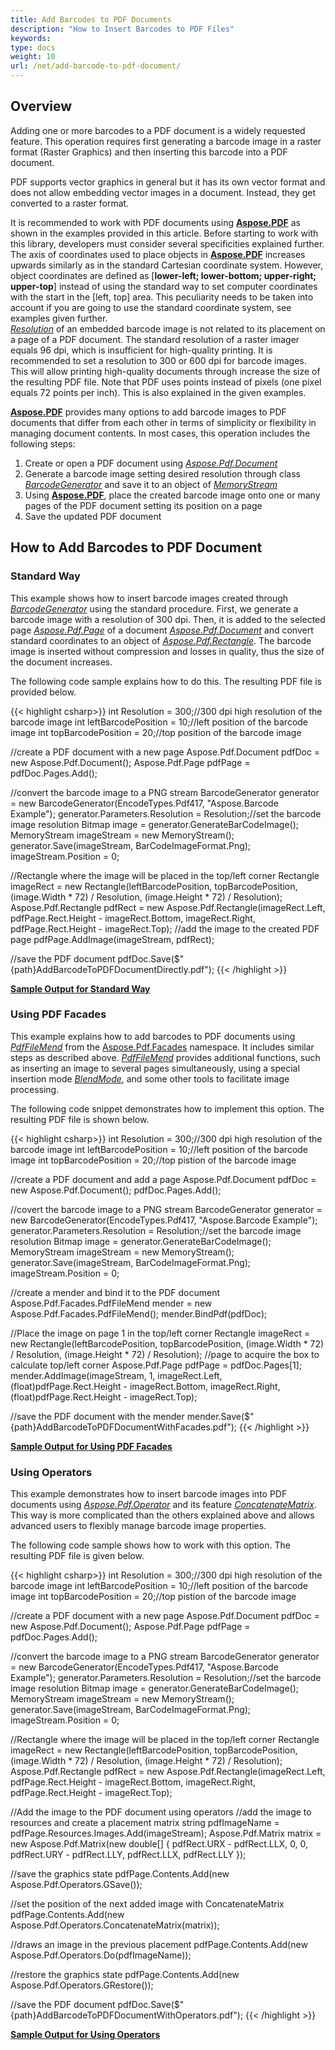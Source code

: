```yaml
---
title: Add Barcodes to PDF Documents
description: "How to Insert Barcodes to PDF Files"
keywords:
type: docs
weight: 10
url: /net/add-barcode-to-pdf-document/
---
```


## **Overview**

Adding one or more barcodes to a PDF document is a widely requested feature. This operation requires first generating a barcode image in a raster format (Raster Graphics) and then inserting this barcode into a PDF document.

PDF supports vector graphics in general but it has its own vector format and does not allow embedding vector images in a document. Instead, they get converted to a raster format.

It is recommended to work with PDF documents using [**Aspose.PDF**](https://products.aspose.com/pdf/net/) as shown in the examples provided in this article. Before starting to work with this library, developers must consider several specificities explained further. The axis of coordinates used to place objects in [**Aspose.PDF**](https://reference.aspose.com/pdf/net/) increases upwards similarly as in the standard Cartesian coordinate system. However, object coordinates are defined as [**lower-left; lower-bottom; upper-right; upper-top**] instead of using the standard way to set computer coordinates with the start in the [left, top] area. This peculiarity needs to be taken into account if you are going to use the standard coordinate system, see examples given further.  
[*Resolution*](https://reference.aspose.com/barcode/net/aspose.barcode.generation/basegenerationparameters/properties/resolution) of an embedded barcode image is not related to its placement on a page of a PDF document. The standard resolution of a raster imager equals 96 dpi, which is insufficient for high-quality printing. It is recommended to set a resolution to 300 or 600 dpi for barcode images. This will allow printing high-quality documents through increase the size of the resulting PDF file. Note that PDF uses points instead of pixels (one pixel equals 72 points per inch). This is also explained in the given examples.  
  
[**Aspose.PDF**](https://reference.aspose.com/pdf/net/) provides many options to add barcode images to PDF documents that differ from each other in terms of simplicity or flexibility in managing document contents. In most cases, this operation includes the following steps:
1.	Create or open a PDF document using [*Aspose.Pdf.Document*](https://reference.aspose.com/pdf/net/aspose.pdf/document)
2.	Generate a barcode image setting desired resolution through class [*BarcodeGenerator*](https://reference.aspose.com/barcode/net/aspose.barcode.generation/barcodegenerator) and save it to an object of [*MemoryStream*](https://docs.microsoft.com/dotnet/api/system.io.memorystream)
3.	Using [**Aspose.PDF**](https://reference.aspose.com/pdf/net/), place the created barcode image onto one or many pages of the PDF document setting its position on a page
4.	Save the updated PDF document  
    
## **How to Add Barcodes to PDF Document**

### **Standard Way**
This example shows how to insert barcode images created through [*BarcodeGenerator*](https://reference.aspose.com/barcode/net/aspose.barcode.generation/barcodegenerator) using the standard procedure. First, we generate a barcode image with a resolution of 300 dpi. Then, it is added to the selected page [*Aspose.Pdf.Page*](https://reference.aspose.com/pdf/net/aspose.pdf/page) of a document [*Aspose.Pdf.Document*](https://reference.aspose.com/pdf/net/aspose.pdf/document) and convert standard coordinates to an object of [*Aspose.Pdf.Rectangle*](https://reference.aspose.com/pdf/net/aspose.pdf/rectangle). The barcode image is inserted without compression and losses in quality, thus the size of the document increases.  
  
The following code sample explains how to do this. The resulting PDF file is provided below. 
    
{{< highlight csharp>}}
int Resolution = 300;//300 dpi high resolution of the barcode image
int leftBarcodePosition = 10;//left position of the barcode image
int topBarcodePosition = 20;//top position of the barcode image

//create a PDF document with a new page
Aspose.Pdf.Document pdfDoc = new Aspose.Pdf.Document();
Aspose.Pdf.Page pdfPage = pdfDoc.Pages.Add();

//convert the barcode image to a PNG stream
BarcodeGenerator generator = new BarcodeGenerator(EncodeTypes.Pdf417, "Aspose.Barcode Example");
generator.Parameters.Resolution = Resolution;//set the barcode image resolution
Bitmap image = generator.GenerateBarCodeImage();
MemoryStream imageStream = new MemoryStream();
generator.Save(imageStream, BarCodeImageFormat.Png);
imageStream.Position = 0;

//Rectangle where the image will be placed in the top/left corner
Rectangle imageRect = new Rectangle(leftBarcodePosition, topBarcodePosition, (image.Width * 72) / Resolution, (image.Height * 72) / Resolution);
Aspose.Pdf.Rectangle pdfRect = new Aspose.Pdf.Rectangle(imageRect.Left, pdfPage.Rect.Height - imageRect.Bottom, imageRect.Right, pdfPage.Rect.Height - imageRect.Top);
//add the image to the created PDF page
pdfPage.AddImage(imageStream, pdfRect);

//save the PDF document
pdfDoc.Save($"{path}AddBarcodeToPDFDocumentDirectly.pdf");
{{< /highlight >}}

[**Sample Output for Standard Way**](addbarcodetopdfdocumentdirectly.pdf)
  
### **Using PDF Facades**
This example explains how to add barcodes to PDF documents using [*PdfFileMend*](https://reference.aspose.com/pdf/net/aspose.pdf.facades/pdffilemend) from the [Aspose.Pdf.Facades](https://reference.aspose.com/pdf/net/aspose.pdf.facades/) namespace. It includes similar steps as described above. [*PdfFileMend*](https://reference.aspose.com/pdf/net/aspose.pdf.facades/pdffilemend) provides additional functions, such as inserting an image to several pages simultaneously, using a special insertion mode [*BlendMode*](https://reference.aspose.com/pdf/net/aspose.pdf/compositingparameters), and some other tools to facilitate image processing.  
  
The following code snippet demonstrates how to implement this option. The resulting PDF file is shown below. 
  
{{< highlight csharp>}}
int Resolution = 300;//300 dpi high resolution of the barcode image
int leftBarcodePosition = 10;//left position of the barcode image
int topBarcodePosition = 20;//top pistion of the barcode image

//create a PDF document and add a page
Aspose.Pdf.Document pdfDoc = new Aspose.Pdf.Document();
pdfDoc.Pages.Add();

//covert the barcode image to a PNG stream
BarcodeGenerator generator = new BarcodeGenerator(EncodeTypes.Pdf417, "Aspose.Barcode Example");
generator.Parameters.Resolution = Resolution;//set the barcode image resolution
Bitmap image = generator.GenerateBarCodeImage();
MemoryStream imageStream = new MemoryStream();
generator.Save(imageStream, BarCodeImageFormat.Png);
imageStream.Position = 0;

//create a mender and bind it to the PDF document
Aspose.Pdf.Facades.PdfFileMend mender = new Aspose.Pdf.Facades.PdfFileMend();
mender.BindPdf(pdfDoc);

//Place the image on page 1 in the top/left corner
Rectangle imageRect = new Rectangle(leftBarcodePosition, topBarcodePosition, (image.Width * 72) / Resolution, (image.Height * 72) / Resolution);
//page to acquire the box to calculate top/left corner
Aspose.Pdf.Page pdfPage = pdfDoc.Pages[1];
mender.AddImage(imageStream, 1, imageRect.Left, (float)pdfPage.Rect.Height - imageRect.Bottom, imageRect.Right, (float)pdfPage.Rect.Height - imageRect.Top);

//save the PDF document with the mender
mender.Save($"{path}AddBarcodeToPDFDocumentWithFacades.pdf");
{{< /highlight >}}
  
[**Sample Output for Using PDF Facades**](addbarcodetopdfdocumentwithfacades.pdf)
  
### **Using Operators**

This example demonstrates how to insert barcode images into PDF documents using [*Aspose.Pdf.Operator*](https://reference.aspose.com/pdf/net/aspose.pdf/operator) and its feature [*ConcatenateMatrix*](https://reference.aspose.com/pdf/net/aspose.pdf.operators/concatenatematrix). This way is more complicated than the others explained above and allows advanced users to flexibly manage barcode image properties.  
  
The following code sample shows how to work with this option. The resulting PDF file is given below. 
   
{{< highlight csharp>}}
int Resolution = 300;//300 dpi high resolution of the barcode image
int leftBarcodePosition = 10;//left position of the barcode image
int topBarcodePosition = 20;//top pistion of the barcode image

//create a PDF document with a new page
Aspose.Pdf.Document pdfDoc = new Aspose.Pdf.Document();
Aspose.Pdf.Page pdfPage = pdfDoc.Pages.Add();

//convert the barcode image to a PNG stream
BarcodeGenerator generator = new BarcodeGenerator(EncodeTypes.Pdf417, "Aspose.Barcode Example");
generator.Parameters.Resolution = Resolution;//set the barcode image resolution
Bitmap image = generator.GenerateBarCodeImage();
MemoryStream imageStream = new MemoryStream();
generator.Save(imageStream, BarCodeImageFormat.Png);
imageStream.Position = 0;

//Rectangle where the image will be placed in the top/left corner
Rectangle imageRect = new Rectangle(leftBarcodePosition, topBarcodePosition, (image.Width * 72) / Resolution, (image.Height * 72) / Resolution);
Aspose.Pdf.Rectangle pdfRect = new Aspose.Pdf.Rectangle(imageRect.Left, pdfPage.Rect.Height - imageRect.Bottom, imageRect.Right, pdfPage.Rect.Height - imageRect.Top);

//Add the image to the PDF document using operators
//add the image to resources and create a placement matrix
string pdfImageName = pdfPage.Resources.Images.Add(imageStream);
Aspose.Pdf.Matrix matrix = new Aspose.Pdf.Matrix(new double[] { pdfRect.URX - pdfRect.LLX, 0, 0, pdfRect.URY - pdfRect.LLY, pdfRect.LLX, pdfRect.LLY });

//save the graphics state
pdfPage.Contents.Add(new Aspose.Pdf.Operators.GSave());

//set the position of the next added image with ConcatenateMatrix
pdfPage.Contents.Add(new Aspose.Pdf.Operators.ConcatenateMatrix(matrix));

//draws an image in the previous placement
pdfPage.Contents.Add(new Aspose.Pdf.Operators.Do(pdfImageName));

//restore the graphics state
pdfPage.Contents.Add(new Aspose.Pdf.Operators.GRestore());

//save the PDF document
pdfDoc.Save($"{path}AddBarcodeToPDFDocumentWithOperators.pdf");
{{< /highlight >}}
  
[**Sample Output for Using Operators**](addbarcodetopdfdocumentwithoperators.pdf)
  